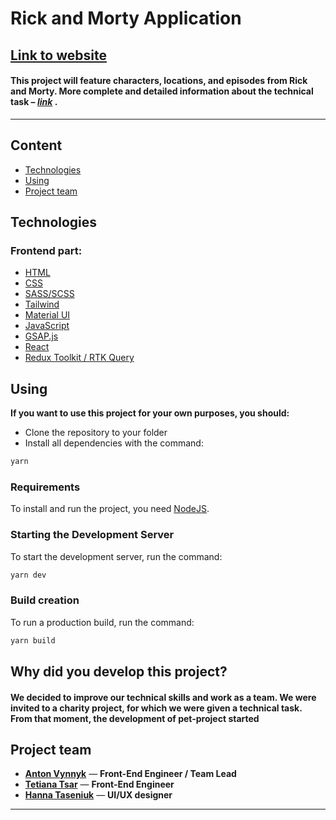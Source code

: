 # **Rick and Morty Application**

## [**<u>Link to website</u>**](https://www.youtube.com/watch?v=tCn5hzxJi2o&ab_channel=Axilz)

#### **This project will feature characters, locations, and episodes from Rick and Morty. More complete and detailed information about the technical task – _[link](https://docs.google.com/document/d/1y3kciBCGJXhoe3L7udjUxSIyXIDmhOjV/edit?usp=share_link&ouid=115686959859866866439&rtpof=true&sd=true)_ .**

---

## **Content**

- [Technologies](#technologies)
- [Using](#using)
- [Project team](#project-team)

## **Technologies**

### Frontend part:

- [HTML](https://html.spec.whatwg.org/multipage/)
- [CSS](https://www.w3.org/Style/CSS/)
- [SASS/SCSS](https://sass-lang.com/)
- [Tailwind](https://tailwindcss.com/)
- [Material UI](https://mui.com/)
- [JavaScript](https://www.javascript.com/)
- [GSAP.js](https://greensock.com/gsap/)
- [React](https://react.dev/)
- [Redux Toolkit / RTK Query](https://redux-toolkit.js.org/)

## **Using**

**If you want to use this project for your own purposes, you should:**

- Clone the repository to your folder
- Install all dependencies with the command:

```sh
yarn
```

### Requirements

To install and run the project, you need [NodeJS](https://nodejs.org/).

### Starting the Development Server

To start the development server, run the command:

```sh
yarn dev
```

### Build creation

To run a production build, run the command:

```sh
yarn build
```

## **Why did you develop this project?**

#### We decided to improve our technical skills and work as a team. We were invited to a charity project, for which we were given a technical task. From that moment, the development of pet-project started

## **Project team**

- [**Anton Vynnyk**](https://www.linkedin.com/in/vynnykpff/) — **Front-End Engineer / Team Lead**
- [**Tetiana Tsar**](https://www.linkedin.com/in/tetiana-tsar/) — **Front-End Engineer**
- [**Hanna Taseniuk**](https://www.linkedin.com/in/hanna-taseniuk-b04766172/) — **UI/UX designer**
<hr>
